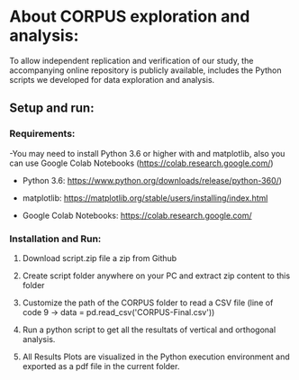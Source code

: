 # About CORPUS exploration and analysis:

To allow independent replication and verification of our study, the accompanying online repository is publicly available,
includes the Python scripts we developed for data exploration and analysis.

## Setup and run:

### Requirements:

-You may need to install Python 3.6 or higher with and matplotlib, also you can use Google Colab Notebooks (https://colab.research.google.com/)

*  Python 3.6: https://www.python.org/downloads/release/python-360/) 

*  matplotlib: https://matplotlib.org/stable/users/installing/index.html

*  Google Colab Notebooks: https://colab.research.google.com/


### Installation and Run:

1. Download script.zip file a zip from Github

2. Create script folder anywhere on your PC and extract zip content to this folder

3. Customize the path of the CORPUS folder to read a CSV file (line of code 9 ->  data = pd.read_csv('CORPUS-Final.csv'))

4. Run a python script to get all the resultats of vertical and orthogonal analysis.

5. All Results Plots are visualized in the Python execution environment and exported as a pdf file in the current folder. 
